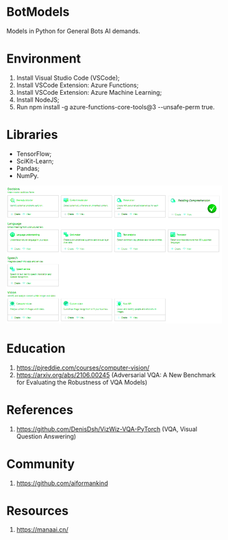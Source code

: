 # BotModels

Models in Python for General Bots AI demands.

# Environment

  1. Install Visual Studio Code (VSCode);
  2. Install VSCode Extension: Azure Functions;
  3. Install VSCode Extension: Azure Machine Learning;
  4. Install NodeJS;
  5. Run npm install -g azure-functions-core-tools@3 --unsafe-perm true.

# Libraries

- TensorFlow;
- SciKit-Learn;
- Pandas;
- NumPy.

![General Bots Models Services](https://raw.githubusercontent.com/GeneralBots/BotModels/master/BotModels.png)


# Education

1. https://pjreddie.com/courses/computer-vision/
2. https://arxiv.org/abs/2106.00245 (Adversarial VQA: A New Benchmark for Evaluating the Robustness of VQA Models)

# References

1. https://github.com/DenisDsh/VizWiz-VQA-PyTorch (VQA, Visual Question Answering)

# Community

1. https://github.com/aiformankind

# Resources

1. https://manaai.cn/
